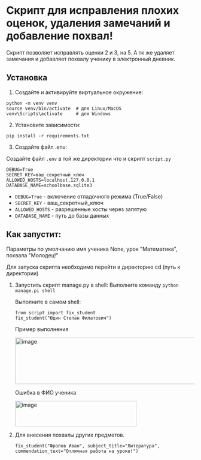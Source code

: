 # Скрипт для исправления плохих оценок, удаления замечаний и добавление похвал!

Скрипт позволяет исправлять оценки 2 и 3, на 5. А тк же удаляет замечания и добавляет похвалу ученику в электронный дневник.

## Установка

1. Создайте и активируйте виртуальное окружение:
```
python -m venv venv
source venv/bin/activate  # для Linux/MacOS
venv\Scripts\activate     # для Windows
```

2. Установите зависимости:
```
pip install -r requirements.txt
```

3. Создайте файл .env:

Создайте файл ```.env``` в той же директории что и скрипт ```script.py```

```
DEBUG=True
SECRET_KEY=ваш_секретный_ключ
ALLOWED_HOSTS=localhost,127.0.0.1
DATABASE_NAME=schoolbase.sqlite3
```
- ```DEBUG=True``` - включение отладочного режима (True/False)
- ```SECRET_KEY``` - ваш_секретный_ключ
- ```ALLOWED_HOSTS``` - разрешенные хосты через запятую
- ```DATABASE_NAME``` - путь до базы данных


## Как запустит:

Параметры по умолчанию имя ученика None, урок "Математика", похвала "Молодец!"

Для запуска скрипта необходимо перейти в директорию cd (путь к директории)

1. Запустить скрипт manage.py в shell:
   Выполните команду ```python manage.pi shell```

   Выполните в самом shell:
   ```
   from script import fix_student
   fix_student("Юдин Степан Филатович")
   ```
   
   Пример выполнения
   
   <img width="495" height="124" alt="image" src="https://github.com/user-attachments/assets/1f0de7fa-a954-4e60-9467-751cde813cb2" />
   
   Ошибка в ФИО ученика
   
   <img width="324" height="68" alt="image" src="https://github.com/user-attachments/assets/6f8390e9-6c5a-4881-bfe8-858880962e23" />


2. Для внесения похвалы других предметов.
   ```
   fix_student("Фролов Иван", subject_title="Литература", commendation_text="Отличная работа на уроке!")
   ```


   
   
